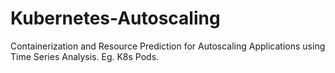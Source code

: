 # Kubernetes-Autoscaling
Containerization and Resource Prediction for Autoscaling Applications using Time Series Analysis. Eg. K8s Pods. 
